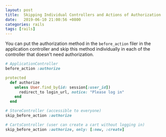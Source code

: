 ```yaml
---
layout: post
title:  Skipping Individual Controllers and Actions of Authorization
date:   2019-06-10 21:00:56 +0800
categories: rails
tags: [rails]
---
```


You can put the authorization method in the `before_action` filer in the application controller and skip this method individually in each of the controller that doesn't need authorization.

```ruby
# ApplicationController
before_action :authorize

protected
  def authorize
    unless User.find_by(id: session[:user_id])
      redirect_to login_url, notice: "Please log in"
    end
  end
```

```ruby
# StoreController (accessible to everyone)
skip_before_action :authorize
```

```ruby
# CartsController (user can create a cart without logging in)
skip_before_action :authorize, only: [:new, :create]
```
